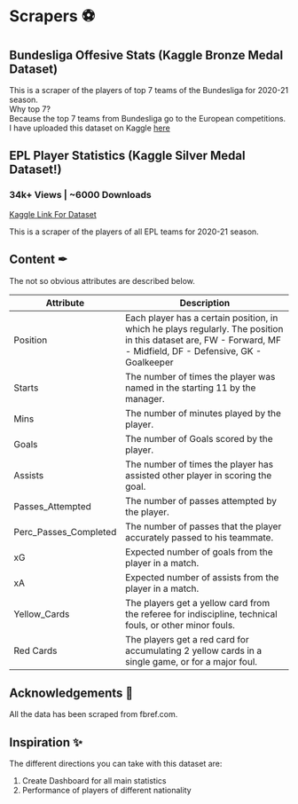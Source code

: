 # Scrapers ⚽
## Bundesliga Offesive Stats (Kaggle Bronze Medal Dataset)
This is a scraper of the players of top 7 teams of the Bundesliga for 2020-21 season.<br>
Why top 7?<br>
Because the top 7 teams from Bundesliga go to the European competitions.<br>
I have uploaded this dataset on Kaggle [here](https://www.kaggle.com/rajatrc1705/bundesliga-top-7-teams-offensive-stats)

## EPL Player Statistics (Kaggle Silver Medal Dataset!)
### 34k+ Views | ~6000 Downloads

[Kaggle Link For Dataset](https://www.kaggle.com/datasets/rajatrc1705/english-premier-league202021)

This is a scraper of the players of all EPL teams for 2020-21 season. <br>

## Content ✒

The not so obvious attributes are described below.

| Attribute | Description |
| --- | --- |
| Position | Each player has a certain position, in which he plays regularly. The position in this dataset are, FW - Forward, MF - Midfield, DF - Defensive, GK - Goalkeeper |
| Starts | The number of times the player was named in the starting 11 by the manager. |
| Mins | The number of minutes played by the player. |
| Goals | The number of Goals scored by the player. |
| Assists | The number of times the player has assisted other player in scoring the goal. |
| Passes_Attempted | The number of passes attempted by the player. |
| Perc_Passes_Completed | The number of passes that the player accurately passed to his teammate. |
| xG | Expected number of goals from the player in a match. |
| xA | Expected number of assists from the player in a match. |
| Yellow_Cards | The players get a yellow card from the referee for indiscipline, technical fouls, or other minor fouls. |
| Red Cards | The players get a red card for accumulating 2 yellow cards in a single game, or for a major foul. |   

## Acknowledgements 📜

All the data has been scraped from fbref.com. 

## Inspiration ✨

The different directions you can take with this dataset are:

1) Create Dashboard for all main statistics
2) Performance of players of different nationality

